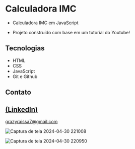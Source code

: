 # Calculadora IMC
 
 - Calculadora IMC em JavaScript

 - Projeto construído com base em um tutorial do Youtube!

## Tecnologias

- HTML
- CSS
- JavaScript
- Git e Github

## Contato
[(LinkedIn)](https://www.linkedin.com/in/grazielly-raissa-pereira-b511342b6?utm_source=share&utm_campaign=share_via&utm_content=profile&utm_medium=android_app)
-----
grazyraissa7@gmail.com

![Captura de tela 2024-04-30 221008](https://github.com/GraziellyRaissa1/Calculadora-IMC/assets/147439694/d62bf795-eb5f-41a4-b3b0-75febd1beb36)

![Captura de tela 2024-04-30 220950](https://github.com/GraziellyRaissa1/Calculadora-IMC/assets/147439694/31162761-56d8-4194-998f-2f9c3df76507)
